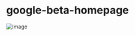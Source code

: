 ﻿# google-beta-homepage
 
 ![image](https://user-images.githubusercontent.com/86569967/126879485-0f637eda-fdac-45e1-af0c-f45bf5ac90b8.png)

